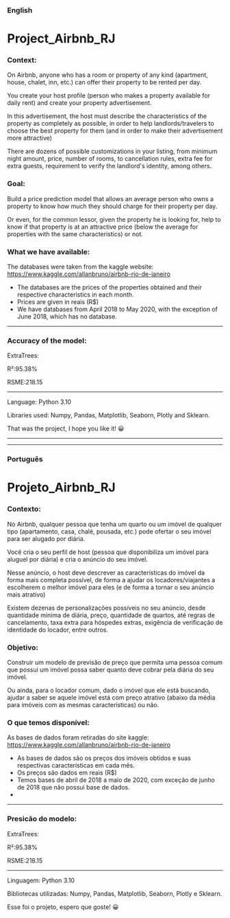 ### English
# Project_Airbnb_RJ
### Context:
On Airbnb, anyone who has a room or property of any kind (apartment, house, chalet, inn, etc.) can offer their property to be rented per day.

You create your host profile (person who makes a property available for daily rent) and create your property advertisement.

In this advertisement, the host must describe the characteristics of the property as completely as possible, in order to help landlords/travelers to choose the best property for them (and in order to make their advertisement more attractive)

There are dozens of possible customizations in your listing, from minimum night amount, price, number of rooms, to cancellation rules, extra fee for extra guests, requirement to verify the landlord's identity, among others.

### Goal:
Build a price prediction model that allows an average person who owns a property to know how much they should charge for their property per day.

Or even, for the common lessor, given the property he is looking for, help to know if that property is at an attractive price (below the average for properties with the same characteristics) or not.

### What we have available:
The databases were taken from the kaggle website: https://www.kaggle.com/allanbruno/airbnb-rio-de-janeiro

- The databases are the prices of the properties obtained and their respective characteristics in each month.
- Prices are given in reais (R$)
- We have databases from April 2018 to May 2020, with the exception of June 2018, which has no database.

----------------------------------------------------------------------------------------------------------------------------------------------------------------------
### Accuracy of the model:
ExtraTrees:

R²:95.38%

RSME:218.15

----------------------------------------------------------------------------------------------------------------------------------------------------------------------

Language: Python 3.10

Libraries used: Numpy, Pandas, Matplotlib, Seaborn, Plotly and Sklearn.

That was the project, I hope you like it! 😀

-----------------------------------------------------------------------------------------------------------------------------------------------------------------------
-----------------------------------------------------------------------------------------------------------------------------------------------------------------------

### Português
# Projeto_Airbnb_RJ
### Contexto:
No Airbnb, qualquer pessoa que tenha um quarto ou um imóvel de qualquer tipo (apartamento, casa, chalé, pousada, etc.) pode ofertar o seu imóvel para ser alugado por diária.

Você cria o seu perfil de host (pessoa que disponibiliza um imóvel para aluguel por diária) e cria o anúncio do seu imóvel.

Nesse anúncio, o host deve descrever as características do imóvel da forma mais completa possível, de forma a ajudar os locadores/viajantes a escolherem o melhor imóvel para eles (e de forma a tornar o seu anúncio mais atrativo)

Existem dezenas de personalizações possíveis no seu anúncio, desde quantidade mínima de diária, preço, quantidade de quartos, até regras de cancelamento, taxa extra para hóspedes extras, exigência de verificação de identidade do locador, entre outros.

### Objetivo:
Construir um modelo de previsão de preço que permita uma pessoa comum que possui um imóvel possa saber quanto deve cobrar pela diária do seu imóvel.

Ou ainda, para o locador comum, dado o imóvel que ele está buscando, ajudar a saber se aquele imóvel está com preço atrativo (abaixo da média para imóveis com as mesmas características) ou não.

### O que temos disponível:
As bases de dados foram retiradas do site kaggle: https://www.kaggle.com/allanbruno/airbnb-rio-de-janeiro

- As bases de dados são os preços dos imóveis obtidos e suas respectivas características em cada mês.
- Os preços são dados em reais (R$)
- Temos bases de abril de 2018 a maio de 2020, com exceção de junho de 2018 que não possui base de dados.
- 
----------------------------------------------------------------------------------------------------------------------------------------------------------------------
### Presicão do modelo:
ExtraTrees:

R²:95.38%

RSME:218.15

----------------------------------------------------------------------------------------------------------------------------------------------------------------------
Linguagem: Python 3.10

Bibliotecas utilizadas: Numpy, Pandas, Matplotlib, Seaborn, Plotly e Sklearn.

Esse foi o projeto, espero que goste! 😀
